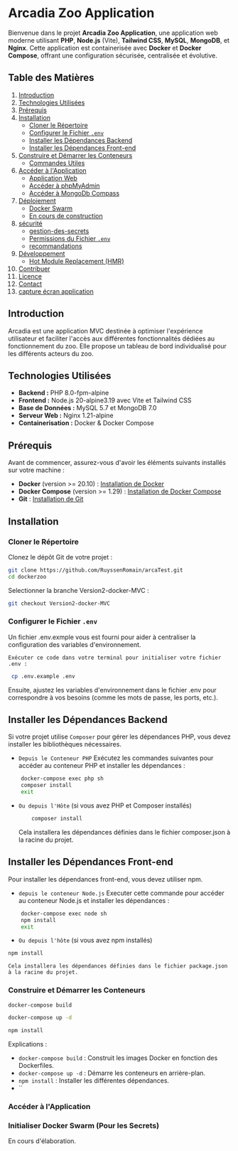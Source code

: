 # Arcadia Zoo Application

Bienvenue dans le projet **Arcadia Zoo Application**, une application web moderne utilisant **PHP**, **Node.js** (Vite), **Tailwind CSS**, **MySQL**, **MongoDB**, et **Nginx**. Cette application est containerisée avec **Docker** et **Docker Compose**, offrant une configuration sécurisée, centralisée et évolutive.

## Table des Matières

1. [Introduction](#introduction)
2. [Technologies Utilisées](#technologies-utilisées)
3. [Prérequis](#prérequis)
4. [Installation](#installation)
    - [Cloner le Répertoire](#cloner-le-répertoire)
    - [Configurer le Fichier `.env`](#configurer-le-fichier-env)
    - [Installer les Dépendances Backend](#installer-les-Dépendances-Backend)
    - [Installer les Dépendances Front-end](#installer-les-Dépendances-Front-end)
5. [Construire et Démarrer les Conteneurs](#construire-et-Démarrer-les-Conteneurs)
    - [Commandes Utiles](#commandes-Utiles)
6. [Accéder à l'Application](#Accéder-à-l'Application)
    - [Application Web](#application-Web)
    - [Accéder à phpMyAdmin](#accéder-à-phpmyadmin)
    - [Accéder à MongoDb Compass](#Accéder-à-MongoDB-Compass)
7. [Déploiement](#déploiement)
    - [Docker Swarm](#gestion-des-secrets)
    - [En cours de construction ](#en-cours-de-construction)
8. [sécurité](#sécurité)
    - [gestion-des-secrets](#gestion-des-secrets)
    - [Permissions du Fichier `.env`](#permissions-du-fichier-env)
    - [recommandations](#recommandations)
8. [Développement](#développement)
    - [Hot Module Replacement (HMR)](#hot-module-replacement-hmr)
10. [Contribuer](#contribuer)
11. [Licence](#licence)
12. [Contact](#contact)
13. [capture écran application]("capture-écran-application)


## Introduction

Arcadia est une application MVC destinée à optimiser l'expérience utilisateur et faciliter l'accès aux différentes fonctionnalités dédiées au fonctionnement du zoo. Elle propose un tableau de bord individualisé pour les différents acteurs du zoo.

## Technologies Utilisées

- **Backend :** PHP 8.0-fpm-alpine
- **Frontend :** Node.js 20-alpine3.19 avec Vite et Tailwind CSS
- **Base de Données :** MySQL 5.7 et MongoDB 7.0
- **Serveur Web :** Nginx 1.21-alpine
- **Containerisation :** Docker & Docker Compose

## Prérequis

Avant de commencer, assurez-vous d'avoir les éléments suivants installés sur votre machine :

- **Docker** (version >= 20.10) : [Installation de Docker](https://docs.docker.com/get-docker/)
- **Docker Compose** (version >= 1.29) : [Installation de Docker Compose](https://docs.docker.com/compose/install/)
- **Git** : [Installation de Git](https://git-scm.com/book/en/v2/Getting-Started-Installing-Git)

## Installation

### Cloner le Répertoire

Clonez le dépôt Git de votre projet :

```bash
git clone https://github.com/RuyssenRomain/arcaTest.git
cd dockerzoo
```
Selectionner la branche Version2-docker-MVC :

```bash 
git checkout Version2-docker-MVC
```

### Configurer le Fichier `.env`

Un fichier .env.exmple vous est fourni pour aider à centraliser la configuration des variables d'environnement. 

    Exécuter ce code dans votre terminal pour initialiser votre fichier .env :
```bash
 cp .env.example .env
 ```
Ensuite, ajustez les variables d'environnement dans le fichier .env pour correspondre à vos besoins (comme les mots de passe, les ports, etc.).


## Installer les Dépendances Backend
Si votre projet utilise `Composer` pour gérer les dépendances PHP, vous devez installer les bibliothèques nécessaires.

 - `Depuis le Conteneur PHP` 
    Exécutez les commandes suivantes pour accéder au conteneur PHP et installer les dépendances :
```bash
    docker-compose exec php sh
    composer install
    exit
```

 - `Ou depuis l'Hôte` (si vous avez PHP et Composer installés)
    ```bash 
        composer install    
    ```
    Cela installera les dépendances définies dans le fichier composer.json à la racine du projet.

## Installer les Dépendances Front-end
Pour installer les dépendances front-end, vous devez utiliser npm.

 - `depuis le conteneur Node.js`
    Executer cette commande pour accéder au conteneur Node.js et installer les dépendances :
```bash
    docker-compose exec node sh
    npm install
    exit
```

 - `Ou depuis l'hôte` (si vous avez npm installés)
 ```bash
 npm install
```
    Cela installera les dépendances définies dans le fichier package.json à la racine du projet.

### Construire et Démarrer les Conteneurs

```bash
docker-compose build
```  
```bash
docker-compose up -d
```
```bash 
npm install
```
Explications :
 - `docker-compose build` : Construit les images Docker en fonction des Dockerfiles.
 - `docker-compose up -d` : Démarre les conteneurs en arrière-plan.
 - `npm install` : Installer les différentes dépendances.
 - ``


### Accéder à l'Application

### Initialiser Docker Swarm (Pour les Secrets)
En cours d'élaboration.
